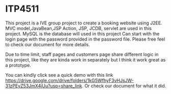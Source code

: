 # ITP4511
 
This project is a IVE group project to create a booking website using J2EE.
MVC model,JavaBean,JSP Action, JSP, JCDB, servlet are used in this project.
MySQL is the database will used in this project
Can start with the login page with the password provided in the password file.
Please free feel to check our document for more details.

Due to time limit, staff pages and customers page share different logic in this project, like they are kinda work in separately but I think it work great as a prototype.

You can kindly click see a quick demo with this link https://drive.google.com/drive/folders/1kG5WfhyF3vHJsJW-31zPEyZ53JmX4jUu?usp=share_link. 
Or check our document for what it did.
